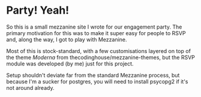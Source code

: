 Party! Yeah!
============

So this is a small mezzanine site I wrote for our engagement party. The primary
motivation for this was to make it super easy for people to RSVP and, along the
way, I got to play with Mezzanine.

Most of this is stock-standard, with a few customisations layered on top of the
theme *Moderna* from thecodinghouse/mezzanine-themes, but the RSVP module was
developed (by me) just for this project.

Setup shouldn't deviate far from the standard Mezzanine process, but because 
I'm a sucker for postgres, you will need to install psycopg2 if it's not around
already.
